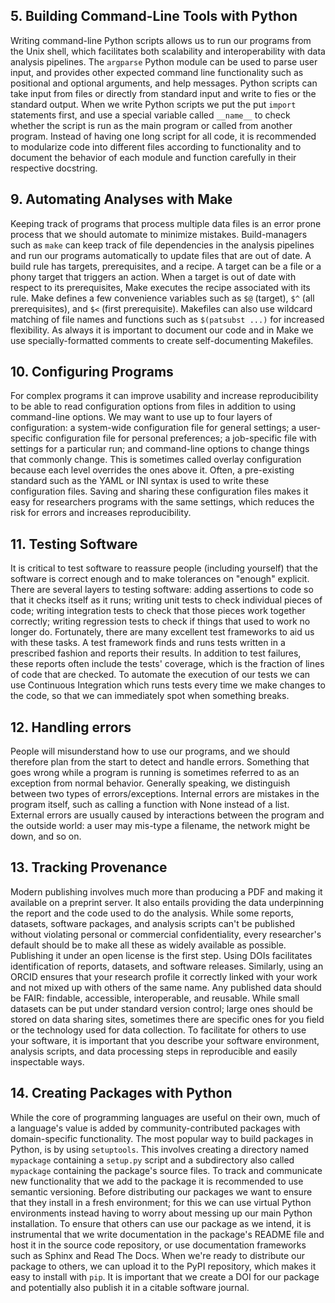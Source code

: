 ## 5. Building Command-Line Tools with Python

Writing command-line Python scripts allows us to run our programs from the Unix shell,
which facilitates both scalability and interoperability with data analysis pipelines.
The `argparse` Python module can be used to parse user input,
and provides other expected command line functionality
such as positional and optional arguments, and help messages.
Python scripts can take input from files or directly from standard input
and write to fies or the standard output.
When we write Python scripts we put the put `import` statements first,
and use a special variable called `__name__`
to check whether the script is run as the main program
or called from another program.
Instead of having one long script for all code,
it is recommended to modularize code into different files 
according to functionality
and to document the behavior of each module and function carefully
in their respective docstring.

## 9. Automating Analyses with Make

Keeping track of programs that process multiple data files
is an error prone process that we should automate to minimize mistakes.
Build-managers such as `make`
can keep track of file dependencies in the analysis pipelines
and run our programs automatically to update files that are out of date.
A build rule has targets, prerequisites, and a recipe.
A target can be a file or a phony target that triggers an action.
When a target is out of date with respect to its prerequisites,
Make executes the recipe associated with its rule.
Make defines a few convenience variables
such as `$@` (target),
`$^` (all prerequisites),
and `$<` (first prerequisite).
Makefiles can also use wildcard matching of file names
and functions such as `$(patsubst ...)` for increased flexibility.
As always it is important to document our code
and in Make we use specially-formatted comments to create self-documenting Makefiles.

## 10. Configuring Programs

For complex programs
it can improve usability and increase reproducibility
to be able to read configuration options from files
in addition to using command-line options.
We may want to use up to four layers of configuration:
a system-wide configuration file for general settings;
a user-specific configuration file for personal preferences;
a job-specific file with settings for a particular run;
and command-line options to change things that commonly change.
This is sometimes called overlay configuration
because each level overrides the ones above it.
Often,
a pre-existing standard such as the YAML or INI syntax
is used to write these configuration files.
Saving and sharing these configuration files
makes it easy for researchers programs with the same settings,
which reduces the risk for errors and increases reproducibility.

## 11. Testing Software

It is critical to test software to reassure people (including yourself)
that the software is correct enough
and to make tolerances on "enough" explicit.
There are several layers to testing software:
adding assertions to code so that it checks itself as it runs;
writing unit tests to check individual pieces of code;
writing integration tests to check that those pieces work together correctly;
writing regression tests to check if things that used to work no longer do.
Fortunately,
there are many excellent test frameworks to aid us with these tasks.
A test framework finds and runs tests written in a prescribed fashion
and reports their results.
In addition to test failures,
these reports often include the tests' coverage,
which is the fraction of lines of code that are checked.
To automate the execution of our tests
we can use Continuous Integration
which runs tests every time we make changes to the code,
so that we can immediately spot when something breaks.

## 12. Handling errors

People will misunderstand how to use our programs,
and we should therefore plan from the start to detect and handle errors.
Something that goes wrong while a program is running
is sometimes referred to as an exception from normal behavior.
Generally speaking,
we distinguish between two types of errors/exceptions.
Internal errors are mistakes in the program itself,
such as calling a function with None instead of a list.
External errors are usually caused by interactions
between the program and the outside world:
a user may mis-type a filename,
the network might be down,
and so on.

## 13. Tracking Provenance

Modern publishing involves much more than producing a PDF
and making it available on a preprint server.
It also entails providing the data underpinning the report
and the code used to do the analysis.
While some reports, datasets, software packages, and analysis scripts
can't be published without violating personal or commercial confidentiality,
every researcher's default should be to make all these as widely available as possible.
Publishing it under an open license is the first step.
Using DOIs facilitates identification of reports, datasets, and software releases.
Similarly,
using an ORCID ensures that your research profile it correctly linked with your work
and not mixed up with others of the same name.
Any published data should be FAIR:
findable, accessible, interoperable, and reusable.
While small datasets can be put under standard version control;
large ones should be stored on data sharing sites,
sometimes there are specific ones for you field or the technology used for data collection.
To facilitate for others to use your software, it is important that you
describe your software environment, analysis scripts, and data processing steps
in reproducible and easily inspectable ways.

## 14. Creating Packages with Python

While the core of programming languages are useful on their own,
much of a language's value is added by community-contributed packages
with domain-specific functionality.
The most popular way to build packages in Python,
is by using `setuptools`.
This involves creating a directory named `mypackage`
containing a `setup.py` script
and a subdirectory also called `mypackage`
containing the package's source files.
To track and communicate new functionality
that we add to the package
it is recommended to use semantic versioning.
Before distributing our packages
we want to ensure that they install in a fresh environment;
for this we can use virtual Python environments
instead having to worry about messing up our main Python installation.
To ensure that others can use our package as we intend,
it is instrumental that we write documentation in the package's README file
and host it in the source code repository,
or use documentation frameworks such as Sphinx and Read The Docs.
When we're ready to distribute our package to others,
we can upload it to the PyPI repository,
which makes it easy to install with `pip`.
It is important that we create a DOI for our package
and potentially also publish it in a citable software journal.
